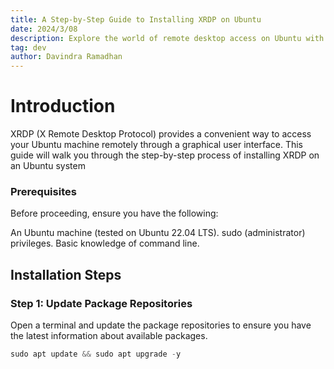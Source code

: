 ```yaml
---
title: A Step-by-Step Guide to Installing XRDP on Ubuntu
date: 2024/3/08
description: Explore the world of remote desktop access on Ubuntu with our concise guide to installing XRDP. This step-by-step tutorial covers prerequisites, installation, service startup, firewall configuration, and connection setup.
tag: dev
author: Davindra Ramadhan
---
```


# Introduction

XRDP (X Remote Desktop Protocol) provides a convenient way to access your Ubuntu machine remotely through a graphical user interface. This guide will walk you through the step-by-step process of installing XRDP on an Ubuntu system

### Prerequisites

Before proceeding, ensure you have the following:

An Ubuntu machine (tested on Ubuntu 22.04 LTS).
sudo (administrator) privileges.
Basic knowledge of command line.

## Installation Steps

### Step 1: Update Package Repositories

Open a terminal and update the package repositories to ensure you have the latest information about available packages.

```js
sudo apt update && sudo apt upgrade -y
```

